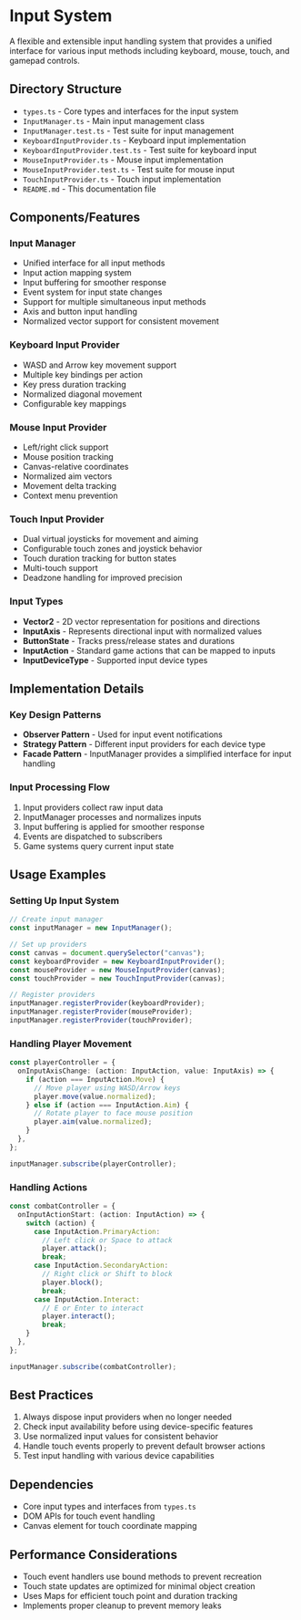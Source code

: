 # Input System

A flexible and extensible input handling system that provides a unified interface for various input methods including keyboard, mouse, touch, and gamepad controls.

## Directory Structure

- `types.ts` - Core types and interfaces for the input system
- `InputManager.ts` - Main input management class
- `InputManager.test.ts` - Test suite for input management
- `KeyboardInputProvider.ts` - Keyboard input implementation
- `KeyboardInputProvider.test.ts` - Test suite for keyboard input
- `MouseInputProvider.ts` - Mouse input implementation
- `MouseInputProvider.test.ts` - Test suite for mouse input
- `TouchInputProvider.ts` - Touch input implementation
- `README.md` - This documentation file

## Components/Features

### Input Manager

- Unified interface for all input methods
- Input action mapping system
- Input buffering for smoother response
- Event system for input state changes
- Support for multiple simultaneous input methods
- Axis and button input handling
- Normalized vector support for consistent movement

### Keyboard Input Provider

- WASD and Arrow key movement support
- Multiple key bindings per action
- Key press duration tracking
- Normalized diagonal movement
- Configurable key mappings

### Mouse Input Provider

- Left/right click support
- Mouse position tracking
- Canvas-relative coordinates
- Normalized aim vectors
- Movement delta tracking
- Context menu prevention

### Touch Input Provider

- Dual virtual joysticks for movement and aiming
- Configurable touch zones and joystick behavior
- Touch duration tracking for button states
- Multi-touch support
- Deadzone handling for improved precision

### Input Types

- **Vector2** - 2D vector representation for positions and directions
- **InputAxis** - Represents directional input with normalized values
- **ButtonState** - Tracks press/release states and durations
- **InputAction** - Standard game actions that can be mapped to inputs
- **InputDeviceType** - Supported input device types

## Implementation Details

### Key Design Patterns

- **Observer Pattern** - Used for input event notifications
- **Strategy Pattern** - Different input providers for each device type
- **Facade Pattern** - InputManager provides a simplified interface for input handling

### Input Processing Flow

1. Input providers collect raw input data
2. InputManager processes and normalizes inputs
3. Input buffering is applied for smoother response
4. Events are dispatched to subscribers
5. Game systems query current input state

## Usage Examples

### Setting Up Input System

```typescript
// Create input manager
const inputManager = new InputManager();

// Set up providers
const canvas = document.querySelector("canvas");
const keyboardProvider = new KeyboardInputProvider();
const mouseProvider = new MouseInputProvider(canvas);
const touchProvider = new TouchInputProvider(canvas);

// Register providers
inputManager.registerProvider(keyboardProvider);
inputManager.registerProvider(mouseProvider);
inputManager.registerProvider(touchProvider);
```

### Handling Player Movement

```typescript
const playerController = {
  onInputAxisChange: (action: InputAction, value: InputAxis) => {
    if (action === InputAction.Move) {
      // Move player using WASD/Arrow keys
      player.move(value.normalized);
    } else if (action === InputAction.Aim) {
      // Rotate player to face mouse position
      player.aim(value.normalized);
    }
  },
};

inputManager.subscribe(playerController);
```

### Handling Actions

```typescript
const combatController = {
  onInputActionStart: (action: InputAction) => {
    switch (action) {
      case InputAction.PrimaryAction:
        // Left click or Space to attack
        player.attack();
        break;
      case InputAction.SecondaryAction:
        // Right click or Shift to block
        player.block();
        break;
      case InputAction.Interact:
        // E or Enter to interact
        player.interact();
        break;
    }
  },
};

inputManager.subscribe(combatController);
```

## Best Practices

1. Always dispose input providers when no longer needed
2. Check input availability before using device-specific features
3. Use normalized input values for consistent behavior
4. Handle touch events properly to prevent default browser actions
5. Test input handling with various device capabilities

## Dependencies

- Core input types and interfaces from `types.ts`
- DOM APIs for touch event handling
- Canvas element for touch coordinate mapping

## Performance Considerations

- Touch event handlers use bound methods to prevent recreation
- Touch state updates are optimized for minimal object creation
- Uses Maps for efficient touch point and duration tracking
- Implements proper cleanup to prevent memory leaks
